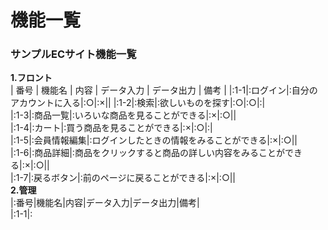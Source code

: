 # 機能一覧
### サンプルECサイト機能一覧
**1.フロント**<br>
 | 番号 | 機能名 | 内容 | データ入力 | データ出力 | 備考 |
 |:1-1|:ログイン|:自分のアカウントに入る|:○|:×||
 |:1-2|:検索|:欲しいものを探す|:○|:○|:|<br>
 |:1-3|:商品一覧|:いろいな商品を見ることができる|:×|:○||<br>
 |:1-4|:カート|:買う商品を見ることができる|:×|:○|:|<br>
 |:1-5|:会員情報編集|:ログインしたときの情報をみることができる|:×|:○||<br>
 |:1-6|:商品詳細|:商品をクリックすると商品の詳しい内容をみることができる|:×|:○||<br>
 |:1-7|:戻るボタン|:前のページに戻ることができる|:×|:○||
<br>
**2.管理**<br>
|:番号|機能名|内容|データ入力|データ出力|備考|<br>
|:1-1|:

